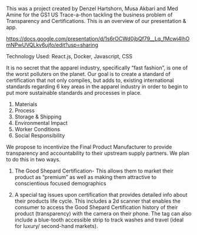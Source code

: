 
This was a project created by Denzel Hartshorn, Musa Akbari and Med Amine for the GS1 US Trace-a-thon tackling the business problem of Transparency and Certifications.  This is an overview of our presentation & app.

https://docs.google.com/presentation/d/1s6rOCWd0jbQf79__Lq_fMcwj4lhOmNPwUVQLkv6ujfo/edit?usp=sharing

Technology Used:  React.js, Docker, Javascript, CSS

It is no secret that the apparel industry, specifically “fast fashion”, is one of the  worst polluters on the planet.  Our goal is to create a standard of certification that not only compiles, but adds to, existing international standards regarding 6 key areas in the apparel industry in order to begin to put more sustainable standards and processes in place.

1.	Materials
2.	Process
3.	Storage & Shipping
4.	Environmental Impact
5.	Worker Conditions
6.	Social Responsibility

We propose to incentivize the Final Product Manufacturer to provide transparency and accountability to their upstream supply partners.  We plan to do this in two ways.

1.	 The Good Shepard Certification- This allows them to market their product as “premium” as well as making them attractive to conscientious focused demographics

2.	 A special tag issues upon certification that provides detailed info about their products life cycle.  This includes a 2d scanner that enables the consumer to access the Good Shepard Certification history of their product (transparency) with the camera on their phone. The tag can also include a blue-tooth accessible strip to track washes and travel (ideal for luxury/ second-hand markets).
